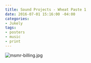```yaml
---
title: Sound Projects - Wheat Paste 1
date: 2016-07-01 15:16:00 -04:00
categories:
- Jukely
tags:
- posters
- music
- print
---
```


![msmr-billing.jpg](/uploads/msmr-billing.jpg)